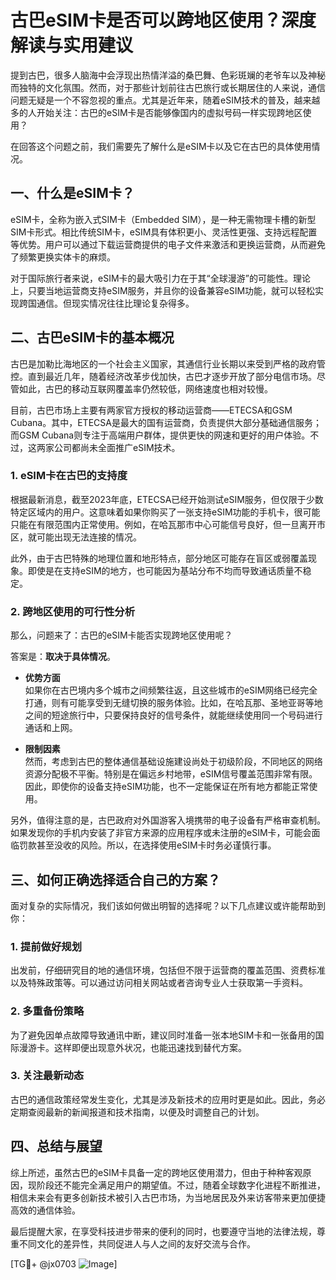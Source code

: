 # 古巴eSIM卡是否可以跨地区使用？深度解读与实用建议

提到古巴，很多人脑海中会浮现出热情洋溢的桑巴舞、色彩斑斓的老爷车以及神秘而独特的文化氛围。然而，对于那些计划前往古巴旅行或长期居住的人来说，通信问题无疑是一个不容忽视的重点。尤其是近年来，随着eSIM技术的普及，越来越多的人开始关注：古巴的eSIM卡是否能够像国内的虚拟号码一样实现跨地区使用？

在回答这个问题之前，我们需要先了解什么是eSIM卡以及它在古巴的具体使用情况。

## 一、什么是eSIM卡？

eSIM卡，全称为嵌入式SIM卡（Embedded SIM），是一种无需物理卡槽的新型SIM卡形式。相比传统SIM卡，eSIM具有体积更小、灵活性更强、支持远程配置等优势。用户可以通过下载运营商提供的电子文件来激活和更换运营商，从而避免了频繁更换实体卡的麻烦。

对于国际旅行者来说，eSIM卡的最大吸引力在于其“全球漫游”的可能性。理论上，只要当地运营商支持eSIM服务，并且你的设备兼容eSIM功能，就可以轻松实现跨国通信。但现实情况往往比理论复杂得多。

## 二、古巴eSIM卡的基本概况

古巴是加勒比海地区的一个社会主义国家，其通信行业长期以来受到严格的政府管控。直到最近几年，随着经济改革步伐加快，古巴才逐步开放了部分电信市场。尽管如此，古巴的移动互联网覆盖率仍然较低，网络速度也相对较慢。

目前，古巴市场上主要有两家官方授权的移动运营商——ETECSA和GSM Cubana。其中，ETECSA是最大的国有运营商，负责提供大部分基础通信服务；而GSM Cubana则专注于高端用户群体，提供更快的网速和更好的用户体验。不过，这两家公司都尚未全面推广eSIM技术。

### 1. eSIM卡在古巴的支持度

根据最新消息，截至2023年底，ETECSA已经开始测试eSIM服务，但仅限于少数特定区域内的用户。这意味着如果你购买了一张支持eSIM功能的手机卡，很可能只能在有限范围内正常使用。例如，在哈瓦那市中心可能信号良好，但一旦离开市区，就可能出现无法连接的情况。

此外，由于古巴特殊的地理位置和地形特点，部分地区可能存在盲区或弱覆盖现象。即使是在支持eSIM的地方，也可能因为基站分布不均而导致通话质量不稳定。

### 2. 跨地区使用的可行性分析

那么，问题来了：古巴的eSIM卡能否实现跨地区使用呢？

答案是：**取决于具体情况**。

- **优势方面**  
  如果你在古巴境内多个城市之间频繁往返，且这些城市的eSIM网络已经完全打通，则有可能享受到无缝切换的服务体验。比如，在哈瓦那、圣地亚哥等地之间的短途旅行中，只要保持良好的信号条件，就能继续使用同一个号码进行通话和上网。

- **限制因素**  
  然而，考虑到古巴的整体通信基础设施建设尚处于初级阶段，不同地区的网络资源分配极不平衡。特别是在偏远乡村地带，eSIM信号覆盖范围非常有限。因此，即使你的设备支持eSIM功能，也不一定能保证在所有地方都能正常使用。

另外，值得注意的是，古巴政府对外国游客入境携带的电子设备有严格审查机制。如果发现你的手机内安装了非官方来源的应用程序或未注册的eSIM卡，可能会面临罚款甚至没收的风险。所以，在选择使用eSIM卡时务必谨慎行事。

## 三、如何正确选择适合自己的方案？

面对复杂的实际情况，我们该如何做出明智的选择呢？以下几点建议或许能帮助到你：

### 1. 提前做好规划
出发前，仔细研究目的地的通信环境，包括但不限于运营商的覆盖范围、资费标准以及特殊政策等。可以通过访问相关网站或者咨询专业人士获取第一手资料。

### 2. 多重备份策略
为了避免因单点故障导致通讯中断，建议同时准备一张本地SIM卡和一张备用的国际漫游卡。这样即便出现意外状况，也能迅速找到替代方案。

### 3. 关注最新动态
古巴的通信政策经常发生变化，尤其是涉及新技术的应用时更是如此。因此，务必定期查阅最新的新闻报道和技术指南，以便及时调整自己的计划。

## 四、总结与展望

综上所述，虽然古巴的eSIM卡具备一定的跨地区使用潜力，但由于种种客观原因，现阶段还不能完全满足用户的期望值。不过，随着全球数字化进程不断推进，相信未来会有更多创新技术被引入古巴市场，为当地居民及外来访客带来更加便捷高效的通信体验。

最后提醒大家，在享受科技进步带来的便利的同时，也要遵守当地的法律法规，尊重不同文化的差异性，共同促进人与人之间的友好交流与合作。

[TG💪+ @jx0703 ![Image](https://github.com/user-attachments/assets/dbca1d08-cadb-493c-b0ec-ad6f7a83f270)]